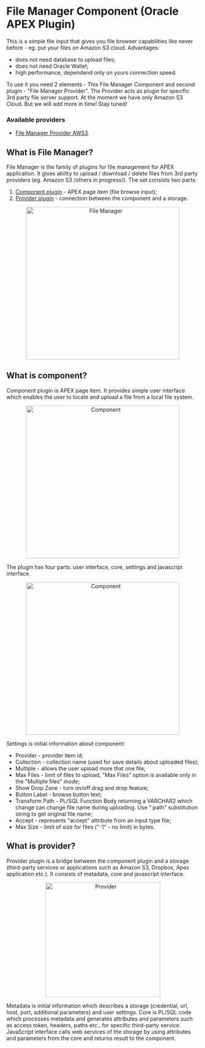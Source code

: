 # File Manager Component  (Oracle APEX Plugin)
This is a simple file input that gives you file browser capabilities like never before - eg. put your files on Amazon S3 cloud. Advantages: 
* does not need database to upload files; 
* does not need Oracle Wallet; 
* high performance, dependend only on yours connection speed.

To use it you need 2 elements - This File Manager Component and second plugin - "File Manager Provider". The Provider acts as plugin for specific 3rd party file server support. At the moment we have only Amazon S3 Cloud. But we will add more in time! Stay tuned!
### Available providers
* [File Manager Provider AWS3](#).

## What is File Manager?
File Manager is the family of plugins for file management for APEX application. It gives ability to upload / download / delete files from 3rd party providers (eg. Amazon S3 /others in progress/). 
The set consists two parts: 
1. [Component plugin](#what-is-component) - APEX page item (file browse input);
2. [Provider plugin](#what-is-provider) - connection between the component and a storage.
<p align="center">
<img src="http://apexfilesdir.s3.eu-west-1.amazonaws.com/apexutil/FMschema1.png" alt="File Manager" width="400px">
</p>

## What is component?
Component plugin is APEX page item. It provides simple user interface which enables the user to locate and upload a file from a local file system.
<p align="center">
<img src="https://apexfilesdir.s3.eu-west-1.amazonaws.com/apexutil/FileManager.PNG?v=1" alt="Component" width="400px">
</p>
The plugin has four parts: user interface, core, settings and javascript interface.
<p align="center">
<img src="http://apexfilesdir.s3.eu-west-1.amazonaws.com/apexutil/FMschema2.png" alt="Component" width="400px">
</p>

Settings is initial information about component: 
* Provider - provider item id;
* Collection - collection name (used for save details about uploaded files);
* Multiple - allows the user upload more that one file;
* Max Files - limit of files to upload, "Max Files" option is available only in the "Multiple files" mode;
* Show Drop Zone - turn on/off drag and drop feature;
* Button Label - browse button text;
* Transform Path - PL/SQL Function Body returning a VARCHAR2 which change can change file name during uploading. Use ":path" substitution string to get original file name;
* Accept - represents "accept" attribute from an input type file;
* Max Size - limit of size for files ("-1" - no limit) in bytes.

## What is provider?
Provider plugin is a bridge between the component plugin and a storage (third-party services or applications such as Amazon S3, Dropbox, Apex application etc.). It consists of metadata, core and javascript interface.
<p align="center">
<img src="https://apexfilesdir.s3.eu-west-1.amazonaws.com/apexutil/FileManagerPluginSchema.png" alt="Provider" width="300px">
</p>
Metadata is initial information which describes a storage (credential, url, host, port, additional parameters) and user settings. Core is PL/SQL code which processes metadata and generates attributes and parameters such as access token, headers, paths etc., for specific third-party service. JavaScript interface calls web services of the storage by using attributes and parameters from the core and returns result to the component.

